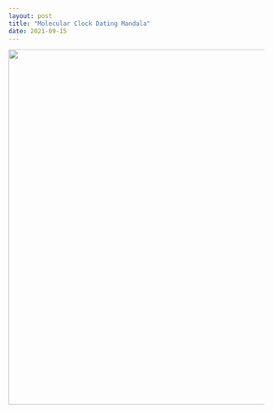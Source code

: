 ```yaml
---
layout: post
title: "Molecular Clock Dating Mandala"
date: 2021-09-15
---
```


<p style="text-align:center;"><img src="/img/photo14.jpg" height="700" width="700"></p>
